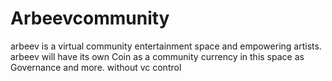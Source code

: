 # Arbeevcommunity
arbeev is a virtual community  entertainment space and empowering artists.  arbeev will have its own Coin as a community currency in this space as Governance and more.  without vc control
